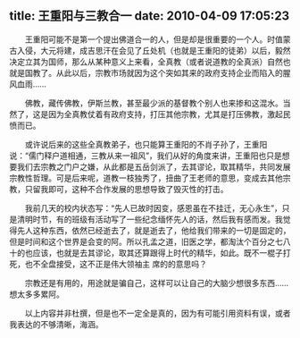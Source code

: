 title: 王重阳与三教合一
date: 2010-04-09 17:05:23
---

  　　王重阳可能不是第一个提出佛道合一的人，但是却是很重要的一个人。时值蒙古入侵，大元将建，成吉思汗在会见了丘处机（也就是王重阳的徒弟）以后，毅然决定立其为国师，那么从某种意义上来看，全真教（或者说道教的全真派）自然也就是国教了。从此以后，宗教市场就因为这个突如其来的政府支持企业而陷入的腥风血雨……

  　　佛教，藏传佛教，伊斯兰教，甚至最少派的基督教个别人也来掺和这混水。当然了，这是因为全真教仗着有政府支持，打压其他宗教，尤其是打压佛教，激起民愤而已。

  　　或许说后来的这些全真教弟子，也只能算王重阳的不肖子孙了，王重阳说：“儒门释户道相通，三教从来一祖风”，我们从好的角度来讲，王重阳也只是想要我们去宗教之门户之嫌，从此都是五岳剑派了，去其谬论，取其精华，共同发展宗教性哲理。可是后来呢，道教一枝独秀了，扭曲了王老师的意思，变成去其他宗教，只留我即可，这种不合作发展的思想导致了毁灭性的打击。

  　　我前几天的校内状态写：“先人已故时因变，感恩虽在不挂迁，无心永生”，只是清明时节，有的班级有活动写了一些纪念缅怀先人的话，然后我有感而发。我觉得先人这种东西，依然已经逝去了，就是逝去了，他给我们带来的一切是固定的，但是时间和这个世界是会变的阿。所以孔孟之道，旧医之学，都淘汰个百分之七八十的也应该，也就是去其谬论，取其还算跟得上时代的精华，如此。既不一棍子打死，也不全盘接受，这不正是伟大领袖主  席的的意思吗？

  　　宗教还是有用的，用途就是骗自己，这样可以让自己的大脑少想很多东西……想太多多累阿。

  　　以上内容并非杜撰，但是也不一定全是真的，因为有可能引用资料有误，或者我表达的不够清晰，海涵。